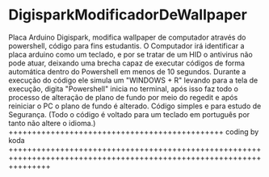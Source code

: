 # DigisparkModificadorDeWallpaper
Placa Arduino Digispark, modifica wallpaper de computador através do powershell, código para fins estudantis.
O Computador irá identificar a placa arduino como um teclado, e por se tratar de um HID o antivirus não pode atuar, deixando uma brecha capaz de executar códigos de forma automática dentro do Powershell em menos de 10 segundos.
Durante a execução do código ele simula um "WINDOWS + R" levando para a tela de execução, digita "Powershell" inicia no terminal, após isso faz todo o processo de alteração de plano de fundo por meio do regedit e após reiniciar o PC o plano de fundo é alterado.
Código simples e para estudo de Segurança.
(Todo o código é voltado para um teclado em português por tanto não altere o idioma.)
++++++++++++++++++++++++++++++++++++++++++++++ coding by koda +++++++++++++++++++++++++++++++++++++++++++++++++++++++++++++++++++++++++++++++++++++++++++++++++++++++++++++++++++++

